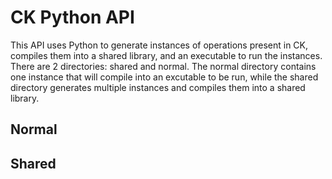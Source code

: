 # CK Python API
This API uses Python to generate instances of operations present in CK, compiles them into a shared library, and an executable to run the instances.
There are 2 directories: shared and normal. The normal directory contains one instance that will compile into an excutable to be run, while the shared directory 
generates multiple instances and compiles them into a shared library.

## Normal

## Shared

